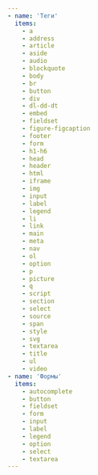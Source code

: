 ```yaml
---
- name: 'Теги'
  items:
    - a
    - address
    - article
    - aside
    - audio
    - blockquote
    - body
    - br
    - button
    - div
    - dl-dd-dt
    - embed
    - fieldset
    - figure-figcaption
    - footer
    - form
    - h1-h6
    - head
    - header
    - html
    - iframe
    - img
    - input
    - label
    - legend
    - li
    - link
    - main
    - meta
    - nav
    - ol
    - option
    - p
    - picture
    - q
    - script
    - section
    - select
    - source
    - span
    - style
    - svg
    - textarea
    - title
    - ul
    - video
- name: 'Формы'
  items:
    - autocomplete
    - button
    - fieldset
    - form
    - input
    - label
    - legend
    - option
    - select
    - textarea
---
```

